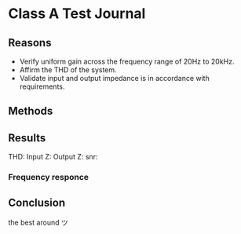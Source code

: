 # Class A Test Journal

## Reasons
* Verify uniform gain across the frequency range of 20Hz to 20kHz.
* Affirm the THD of the system. 
* Validate input and output impedance is in accordance with requirements.


## Methods



## Results

THD:
Input Z:
Output Z:
snr:

### Frequency responce



## Conclusion

the best around ツ